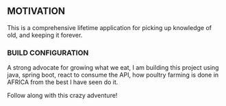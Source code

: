 ## MOTIVATION
This is a comprehensive lifetime application for picking up knowledge of old, and keeping it forever.

### BUILD CONFIGURATION
A strong advocate for growing what we eat, I am building this project using java, spring boot, react to consume the API, how poultry farming is done in AFRICA from the best I have seen do it.

Follow along with this crazy adventure!
